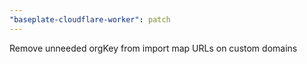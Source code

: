 ```yaml
---
"baseplate-cloudflare-worker": patch
---
```


Remove unneeded orgKey from import map URLs on custom domains
